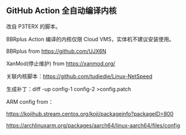 ## GitHub Action 全自动编译内核

改自 P3TERX 的脚本。

BBRplus Action 编译的内核仅限 Cloud VMS，实体机不建议安装使用。

BBRplus from https://github.com/UJX6N

XanMod(停止维护) from https://xanmod.org/  

关联内核脚本：https://github.com/tudiedie/Linux-NetSpeed

生成补丁：diff -up config-1 config-2 >config.patch

ARM config from：

https://kojihub.stream.centos.org/koji/packageinfo?packageID=800

https://archlinuxarm.org/packages/aarch64/linux-aarch64/files/config
